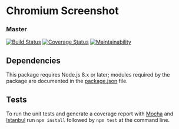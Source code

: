 # Chromium Screenshot

### Master
[![Build Status](https://travis-ci.org/christopher-evans/chromium-screenshot.svg?branch=master)](https://travis-ci.org/christopher-evans/chromium-screenshot)
[![Coverage Status](https://coveralls.io/repos/github/christopher-evans/chromium-screenshot/badge.svg?branch=master)](https://coveralls.io/github/christopher-evans/chromium-screenshot?branch=master)
[![Maintainability](https://api.codeclimate.com/v1/badges/c33ffd2289a1f3ecf8ff/maintainability)](https://codeclimate.com/github/christopher-evans/chromium-screenshot/maintainability)


## Dependencies

This package requires Node.js 8.x or later; modules required by the package are
documented in the [package.json][] file.


## Tests

To run the unit tests and generate a coverage report with [Mocha][] and [Istanbul][] run
`npm install` followed by `npm test` at the command line.



[Istanbul]: https://istanbul.js.org/
[Mocha]: https://mochajs.org/
[package.json]: ./package.json
